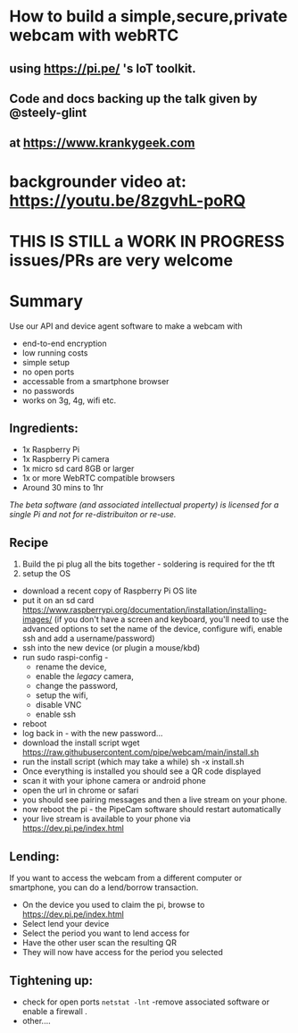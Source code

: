 # How to build a simple,secure,private webcam with webRTC
## using https://pi.pe/ 's IoT toolkit.
## Code and docs backing up the talk given by @steely-glint 
## at https://www.krankygeek.com
# backgrounder video at: https://youtu.be/8zgvhL-poRQ

# THIS IS STILL a WORK IN PROGRESS issues/PRs are very welcome
# Summary 
Use our API and device agent software to make a webcam with
* end-to-end encryption
* low running costs
* simple setup
* no open ports 
* accessable from a smartphone browser
* no passwords
* works on 3g, 4g, wifi etc.

## Ingredients:

 * 1x Raspberry Pi 
 * 1x Raspberry Pi camera
 * 1x micro sd card 8GB or larger 
 * 1x or more WebRTC compatible browsers
 * Around 30 mins to 1hr


_The beta software (and associated intellectual property) is licensed for
a single Pi and not for re-distribuiton or re-use._

## Recipe
1. Build the pi
plug all the bits together - soldering is required for the tft 
2. setup the OS
  * download a recent copy of Raspberry Pi OS lite 
  * put it on an sd card
https://www.raspberrypi.org/documentation/installation/installing-images/
    (if you don't have a screen and keyboard, you'll need to use the advanced options 
     to set the name of the device, configure wifi, enable ssh and add  a username/password)
  * ssh into the new device (or plugin a mouse/kbd) 
  * run sudo raspi-config -
      * rename the device, 
      * enable the _legacy_ camera, 
      * change the password, 
      * setup the wifi,
      * disable VNC 
      * enable ssh
  * reboot
  * log back in - with the new password...
  * download the install script
wget https://raw.githubusercontent.com/pipe/webcam/main/install.sh
  * run the install script (which may take a while)
sh -x install.sh 
  * Once everything is installed you should see a QR code displayed
  * scan it with your iphone camera or android phone 
  * open the url in chrome or safari
  * you should see pairing messages and then a live stream on your phone.
  * now reboot the pi - the PipeCam software should restart automatically
  * your live stream is available to your phone via https://dev.pi.pe/index.html

## Lending:
If you want to access the webcam from a different computer or smartphone,
you can do a lend/borrow transaction.

* On the device you used to claim the pi, browse to https://dev.pi.pe/index.html
* Select lend your device
* Select the period you want to lend access for
* Have the other user scan the resulting QR
* They will now have access for the period you selected

## Tightening up:
* check for open ports
`netstat -lnt`
-remove associated software or enable a firewall .
* other....

